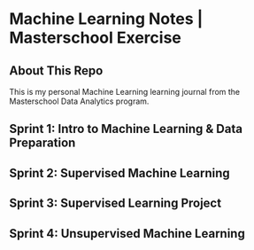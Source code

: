 # Machine Learning Notes | Masterschool Exercise

## About This Repo

This is my personal Machine Learning learning journal from the Masterschool Data Analytics program.

## Sprint 1: Intro to Machine Learning & Data Preparation

## Sprint 2: Supervised Machine Learning

## Sprint 3: Supervised Learning Project

## Sprint 4: Unsupervised Machine Learning
